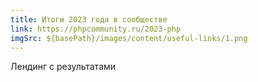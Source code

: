 ```yaml
---
title: Итоги 2023 года в сообществе
link: https://phpcommunity.ru/2023-php
imgSrc: ${basePath}/images/content/useful-links/1.png
---
```


Лендинг с результатами
